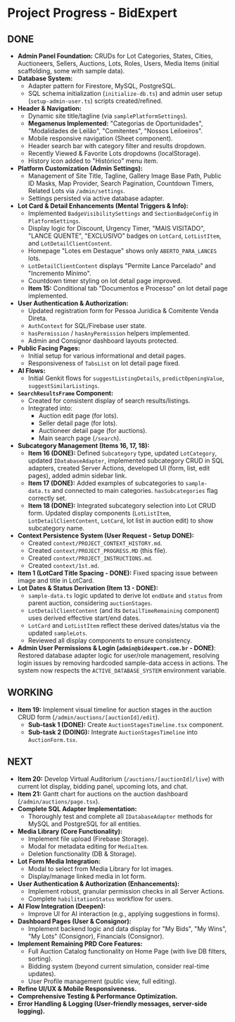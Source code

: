 # Project Progress - BidExpert

## DONE
- **Admin Panel Foundation:** CRUDs for Lot Categories, States, Cities, Auctioneers, Sellers, Auctions, Lots, Roles, Users, Media Items (initial scaffolding, some with sample data).
- **Database System:**
    - Adapter pattern for Firestore, MySQL, PostgreSQL.
    - SQL schema initialization (`initialize-db.ts`) and admin user setup (`setup-admin-user.ts`) scripts created/refined.
- **Header & Navigation:**
    - Dynamic site title/tagline (via `samplePlatformSettings`).
    - **Megamenus Implemented:** "Categorias de Oportunidades", "Modalidades de Leilão", "Comitentes", "Nossos Leiloeiros".
    - Mobile responsive navigation (Sheet component).
    - Header search bar with category filter and results dropdown.
    - Recently Viewed & Favorite Lots dropdowns (localStorage).
    - History icon added to "Histórico" menu item.
- **Platform Customization (Admin Settings):**
    - Management of Site Title, Tagline, Gallery Image Base Path, Public ID Masks, Map Provider, Search Pagination, Countdown Timers, Related Lots via `/admin/settings`.
    - Settings persisted via active database adapter.
- **Lot Card & Detail Enhancements (Mental Triggers & Info):**
    *   Implemented `BadgeVisibilitySettings` and `SectionBadgeConfig` in `PlatformSettings`.
    *   Display logic for Discount, Urgency Timer, "MAIS VISITADO", "LANCE QUENTE", "EXCLUSIVO" badges on `LotCard`, `LotListItem`, and `LotDetailClientContent`.
    *   Homepage "Lotes em Destaque" shows only `ABERTO_PARA_LANCES` lots.
    *   `LotDetailClientContent` displays "Permite Lance Parcelado" and "Incremento Mínimo".
    *   Countdown timer styling on lot detail page improved.
    *   **Item 15:** Conditional tab "Documentos e Processo" on lot detail page implemented.
- **User Authentication & Authorization:**
    - Updated registration form for Pessoa Jurídica & Comitente Venda Direta.
    - `AuthContext` for SQL/Firebase user state.
    - `hasPermission` / `hasAnyPermission` helpers implemented.
    - Admin and Consignor dashboard layouts protected.
- **Public Facing Pages:**
    *   Initial setup for various informational and detail pages.
    *   Responsiveness of `TabsList` on lot detail page fixed.
- **AI Flows:**
    *   Initial Genkit flows for `suggestListingDetails`, `predictOpeningValue`, `suggestSimilarListings`.
- **`SearchResultsFrame` Component:**
    *   Created for consistent display of search results/listings.
    *   Integrated into:
        *   Auction edit page (for lots).
        *   Seller detail page (for lots).
        *   Auctioneer detail page (for auctions).
        *   Main search page (`/search`).
- **Subcategory Management (Items 16, 17, 18):**
    *   **Item 16 (DONE):** Defined `Subcategory` type, updated `LotCategory`, updated `IDatabaseAdapter`, implemented subcategory CRUD in SQL adapters, created Server Actions, developed UI (form, list, edit pages), added admin sidebar link.
    *   **Item 17 (DONE):** Added examples of subcategories to `sample-data.ts` and connected to main categories. `hasSubcategories` flag correctly set.
    *   **Item 18 (DONE):** Integrated subcategory selection into Lot CRUD form. Updated display components (`LotListItem`, `LotDetailClientContent`, `LotCard`, lot list in auction edit) to show subcategory name.
- **Context Persistence System (User Request - Setup DONE):**
    *   Created `context/PROJECT_CONTEXT_HISTORY.md`.
    *   Created `context/PROJECT_PROGRESS.MD` (this file).
    *   Created `context/PROJECT_INSTRUCTIONS.md`.
    *   Created `context/1st.md`.
- **Item 1 (LotCard Title Spacing - DONE):** Fixed spacing issue between image and title in LotCard.
- **Lot Dates & Status Derivation (Item 13 - DONE):**
    *   `sample-data.ts` logic updated to derive lot `endDate` and `status` from parent auction, considering `auctionStages`.
    *   `LotDetailClientContent` (and its `DetailTimeRemaining` component) uses derived effective start/end dates.
    *   `LotCard` and `LotListItem` reflect these derived dates/status via the updated `sampleLots`.
    *   Reviewed all display components to ensure consistency.
- **Admin User Permissions & Login (`admin@bidexpert.com.br` - DONE)**: Restored database adapter logic for user/role management, resolving login issues by removing hardcoded sample-data access in actions. The system now respects the `ACTIVE_DATABASE_SYSTEM` environment variable.

## WORKING
- **Item 19:** Implement visual timeline for auction stages in the auction CRUD form (`/admin/auctions/[auctionId]/edit`).
  - **Sub-task 1 (DONE):** Create `AuctionStagesTimeline.tsx` component.
  - **Sub-task 2 (DOING):** Integrate `AuctionStagesTimeline` into `AuctionForm.tsx`.

## NEXT
- **Item 20:** Develop Virtual Auditorium (`/auctions/[auctionId]/live`) with current lot display, bidding panel, upcoming lots, and chat.
- **Item 21:** Gantt chart for auctions on the auction dashboard (`/admin/auctions/page.tsx`).
- **Complete SQL Adapter Implementation:**
    *   Thoroughly test and complete all `IDatabaseAdapter` methods for MySQL and PostgreSQL for all entities.
- **Media Library (Core Functionality):**
    *   Implement file upload (Firebase Storage).
    *   Modal for metadata editing for `MediaItem`.
    *   Deletion functionality (DB & Storage).
- **Lot Form Media Integration:**
    *   Modal to select from Media Library for lot images.
    *   Display/manage linked media in lot form.
- **User Authentication & Authorization (Enhancements):**
    *   Implement robust, granular permission checks in all Server Actions.
    *   Complete `habilitationStatus` workflow for users.
- **AI Flow Integration (Deepen):**
    *   Improve UI for AI interaction (e.g., applying suggestions in forms).
- **Dashboard Pages (User & Consignor):**
    *   Implement backend logic and data display for "My Bids", "My Wins", "My Lots" (Consignor), Financials (Consignor).
- **Implement Remaining PRD Core Features:**
    *   Full Auction Catalog functionality on Home Page (with live DB filters, sorting).
    *   Bidding system (beyond current simulation, consider real-time updates).
    *   User Profile management (public view, full editing).
- **Refine UI/UX & Mobile Responsiveness.**
- **Comprehensive Testing & Performance Optimization.**
- **Error Handling & Logging (User-friendly messages, server-side logging).**
